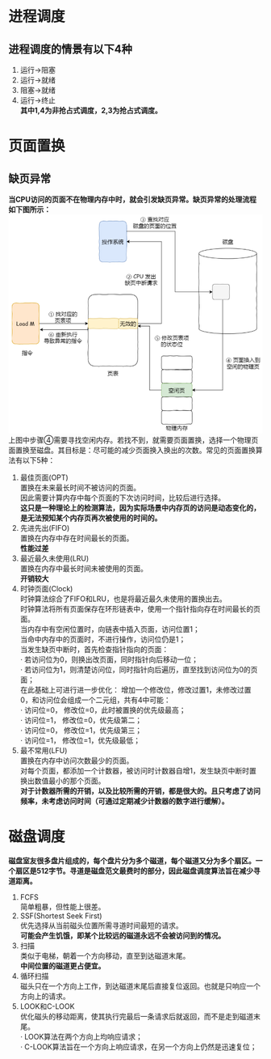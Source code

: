 # 进程调度
## 进程调度的情景有以下4种
1. 运行->阻塞
2. 运行->就绪
3. 阻塞->就绪
4. 运行->终止  
**其中1,4为非抢占式调度，2,3为抢占式调度。**

# 页面置换
## 缺页异常
**当CPU访问的页面不在物理内存中时，就会引发缺页异常。缺页异常的处理流程如下图所示：**  
![](0.%20Images/Page%20fault%20exception.png)  
上图中步骤④需要寻找空闲内存。若找不到，就需要页面置换，选择一个物理页面置换至磁盘。其目标是：尽可能的减少页面换入换出的次数。常见的页面置换算法有以下5种：  
1. 最佳页面(OPT)  
置换在未来最长时间不被访问的页面。  
因此需要计算内存中每个页面的下次访问时间，比较后进行选择。  
**这只是一种理论上的检测算法，因为实际场景中内存页的访问是动态变化的，是无法预知某个内存页再次被使用的时间的。**
2. 先进先出(FIFO)  
置换在内存中存在时间最长的页面。  
**性能过差**
3. 最近最久未使用(LRU)  
置换在内存中最长时间未被使用的页面。  
**开销较大**
4. 时钟页面(Clock)  
时钟算法综合了FIFO和LRU，也是将最近最久未使用的置换出去。  
时钟算法将所有页面保存在环形链表中，使用一个指针指向存在时间最长的页面。  
当内存中有空闲位置时，向链表中插入页面，访问位置1；  
当命中内存中的页面时，不进行操作，访问位仍是1；  
当发生缺页中断时，首先检查指针指向的页面：  
· 若访问位为0，则换出改页面，同时指针向后移动一位；  
· 若访问位为1，则清楚访问位，同时指针向后遍历，直至找到访问位为0的页面；  
在此基础上可进行进一步优化：
增加一个修改位，修改过置1，未修改过置0，和访问位会组成一个二元组，共有4中可能：  
· 访问位=0， 修改位=0，此时被置换的优先级最高；  
· 访问位=1， 修改位=0，优先级第二；  
· 访问位=0， 修改位=1，优先级第三；  
· 访问位=1， 修改位=1，优先级最低；  
5. 最不常用(LFU)  
置换在内存中访问次数最少的页面。  
对每个页面，都添加一个计数器，被访问时计数器自增1，发生缺页中断时置换出数值最小的那个页面。  
**对于计数器所需的开销，以及比较所需的开销，都是很大的。且只考虑了访问频率，未考虑访问时间（可通过定期减少计数器的数字进行缓解）。**

# 磁盘调度
**磁盘室友很多盘片组成的，每个盘片分为多个磁道，每个磁道又分为多个扇区。一个扇区是512字节。寻道是磁盘范文最费时的部分，因此磁盘调度算法旨在减少寻道距离。**  
1. FCFS  
简单粗暴，但性能上很差。  
2. SSF(Shortest Seek First)  
优先选择从当前磁头位置所需寻道时间最短的请求。  
**可能会产生饥饿，即某个比较远的磁道永远不会被访问到的情况。**  
3. 扫描  
类似于电梯，朝着一个方向移动，直至到达磁道末尾。  
**中间位置的磁道更占便宜。**  
4. 循环扫描  
磁头只在一个方向上工作，到达磁道末尾后直接复位返回。也就是只响应一个方向上的请求。  
5. LOOK和C-LOOK  
优化磁头的移动距离，使其执行完最后一条请求后就返回，而不是走到磁道末尾。  
· LOOK算法在两个方向上均响应请求；  
· C-LOOK算法旨在一个方向上响应请求，在另一个方向上仍然是迅速复位；